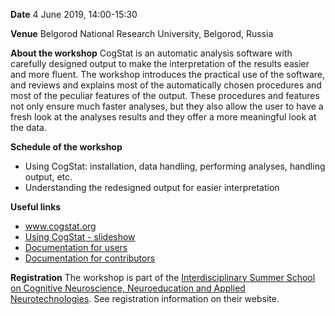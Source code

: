 **Date** 4 June 2019, 14:00-15:30

**Venue** Belgorod National Research University, Belgorod, Russia

**About the workshop** CogStat is an automatic analysis software with carefully designed output to make the interpretation of the results easier and more fluent. The workshop introduces the practical use of the software, and reviews and explains most of the automatically chosen procedures and most of the peculiar features of the output. These procedures and features not only ensure much faster analyses, but they also allow the user to have a fresh look at the analyses results and they offer a more meaningful look at the data.

**Schedule of the workshop**
* Using CogStat: installation, data handling, performing analyses, handling output, etc.
* Understanding the redesigned output for easier interpretation

**Useful links**
* www.cogstat.org
* [Using CogStat - slideshow](https://docs.google.com/presentation/d/1_rnHhyD3pF9BZuqCkcFLWKhAbX1DfS8T5q-TxogqpZA/edit?usp=sharing)
* [Documentation for users](https://github.com/cogstat/cogstat/wiki/Documentation-for-users)
* [Documentation for contributors](https://github.com/cogstat/cogstat/wiki/Documentation-for-contributors)

**Registration** The workshop is part of the [Interdisciplinary Summer School on Cognitive Neuroscience, Neuroeducation and Applied Neurotechnologies](http://fl.bsu.edu.ru/neuro/). See registration information on their website.